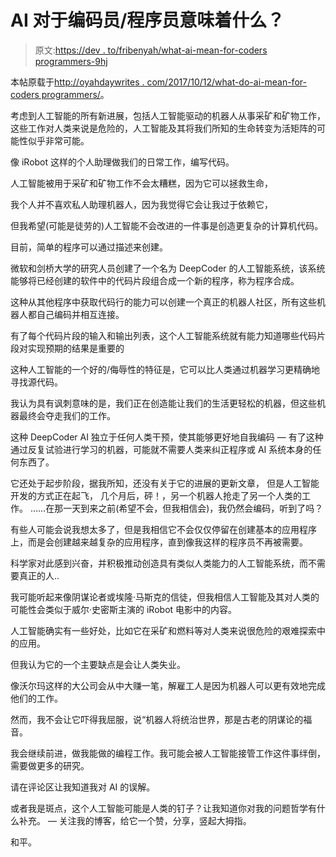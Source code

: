 # AI 对于编码员/程序员意味着什么？

> 原文:[https://dev . to/fribenyah/what-ai-mean-for-coders programmers-9hj](https://dev.to/fribenyah/what-does-ai-mean-for-codersprogrammers-9hj)

本帖原载于[http://oyahdaywrites . com/2017/10/12/what-do-ai-mean-for-coders programmers/](http://oyahdaywrites.com/2017/10/12/what-does-ai-mean-for-codersprogrammers/)。

考虑到人工智能的所有新进展，包括人工智能驱动的机器人从事采矿和矿物工作，这些工作对人类来说是危险的，人工智能及其将我们所知的生命转变为活矩阵的可能性似乎非常可能。

像 iRobot 这样的个人助理做我们的日常工作，编写代码。

人工智能被用于采矿和矿物工作不会太糟糕，因为它可以拯救生命，

我个人并不喜欢私人助理机器人，因为我觉得它会让我过于依赖它，

但我希望(可能是徒劳的)人工智能不会改进的一件事是创造更复杂的计算机代码。

目前，简单的程序可以通过描述来创建。

微软和剑桥大学的研究人员创建了一个名为 DeepCoder 的人工智能系统，该系统能够将已经创建的软件中的代码片段组合成一个新的程序，称为程序合成。

这种从其他程序中获取代码行的能力可以创建一个真正的机器人社区，所有这些机器人都自己编码并相互连接。

有了每个代码片段的输入和输出列表，这个人工智能系统就有能力知道哪些代码片段对实现预期的结果是重要的

这种人工智能的一个好的/侮辱性的特征是，它可以比人类通过机器学习更精确地寻找源代码。

我认为具有讽刺意味的是，我们正在创造能让我们的生活更轻松的机器，但这些机器最终会夺走我们的工作。

这种 DeepCoder AI 独立于任何人类干预，使其能够更好地自我编码
—
有了这种通过反复试验进行学习的机器，可能就不需要人类来纠正程序或 AI 系统本身的任何东西了。

它还处于起步阶段，据我所知，还没有关于它的进展的更新文章，
但是人工智能开发的方式正在起飞，
几个月后，砰！，另一个机器人抢走了另一个人类的工作。
……在那一天到来之前(希望不会，但我相信会)，我仍然会编码，听到了吗？

有些人可能会说我想太多了，但是我相信它不会仅仅停留在创建基本的应用程序上，而是会创建越来越复杂的应用程序，直到像我这样的程序员不再被需要。

科学家对此感到兴奋，并积极推动创造具有类似人类能力的人工智能系统，而不需要真正的人..

我可能听起来像阴谋论者或埃隆·马斯克的信徒，但我相信人工智能及其对人类的可能性会类似于威尔·史密斯主演的 iRobot 电影中的内容。

人工智能确实有一些好处，比如它在采矿和燃料等对人类来说很危险的艰难探索中的应用。

但我认为它的一个主要缺点是会让人类失业。

像沃尔玛这样的大公司会从中大赚一笔，解雇工人是因为机器人可以更有效地完成他们的工作。

然而，我不会让它吓得我屈服，说“机器人将统治世界，那是古老的阴谋论的福音。

我会继续前进，做我能做的编程工作。我可能会被人工智能接管工作这件事绊倒，需要做更多的研究。

请在评论区让我知道我对 AI 的误解。

或者我是斑点，这个人工智能可能是人类的钉子？让我知道你对我的问题哲学有什么补充。
—
关注我的博客，给它一个赞，分享，竖起大拇指。

和平。